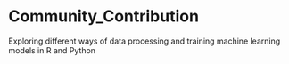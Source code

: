 # Community_Contribution
Exploring different ways of data processing and training machine learning models in R and Python
